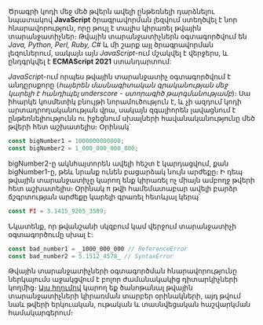 Ծրագրի կոդի մեջ մեծ թվերն ավելի ընթեռնելի դարձնելու նպատակով **JavaScript** ծրագրավորման լեզվում ստեղծվել է նոր հնարավորություն, որը թույլ է տալիս կիրառել թվային տարանջատիչներ։ Թվային տարանջատիչներն օգտագործվում են _Java, Python, Perl, Ruby, C#_ և մի շարք այլ ծրագրավորման լեզուներում, սակայն այն _JavaScript_-ում մշակվել է վերջերս, և ընդգրկվել է **ECMAScript 2021** ստանդարտում:

*JavaScrip*t-ում որպես թվային տարանջատիչ օգտագործվում է անդըրսքորը (_հայերեն մասնագիտական գրականության մեջ կարելի է հանդիպել underscore - ստորագիծ թարգմանությամբ_)։ Սա իհարկե կոսմետիկ բնույթի նորամուծություն է, և չի ազդում կոդի արտադրողականության վրա, սակայն զգալիորեն լավացնում է ընթեռնելիությունն ու իջեցնում սխալների հավանականությունը մեծ թվերի հետ աշխատելիս։ Օրինակ՝

```js
const bigNumber1 = 1000000000000;
const bigNumber2 = 1_000_000_000_000;
```

bigNumber2-ը ակնհայտորեն ավելի հեշտ է կարդացվում, քան bigNumber1-ը, թեև նրանք ունեն բացարձակ նույն արժեքը։ Ի դեպ թվային տարանջատիչը կարող ենք կիրառել ոչ միայն ամբողջ թվերի հետ աշխատելիս։ Օրինակ π թվի համեմատաբար ավելի բարձր ճշգրտության արժեքը կարելի գրառել հետևյալ կերպ՝

```js
const PI = 3.1415_9265_3589;
```

Նկատենք, որ թվանշանի սկզբում կամ վերջում տարանջատիչի օգտագործումը սխալ է:

```js
const bad_number1 = _1000_000_000 // ReferenceError
const bad_number2 = 5.1512_4578_ // SyntaxError
```

Թվային տարանջատիչների օգտագործման հնարավորությունը ներկայումս աջակցվում է բոլոր ժամանակակից դիտարկիչների կողմից։ [Այս հղումով](https://github.com/tc39/proposal-numeric-separator?fbclid=IwAR3JJ_-V6xKq0ty6iqjOXhW0MJgN7heNP6zAhRfcNCuv15u4iZ48_69txHk)
կարող եք ծանոթանալ թվային տարանջատիչների կիրառման տարբեր օրինակների, այդ թվում նաև թվերի երկուական, ութական և տասնվեցական հաշվարկման համակարգերում։
